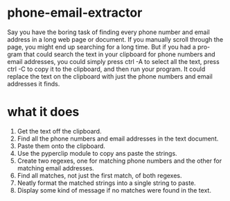 # phone-email-extractor
Say you have the boring task of finding every phone number and email
address in a long web page or document. If you manually scroll through
the page, you might end up searching for a long time. But if you had a pro-
gram that could search the text in your clipboard for phone numbers and
email addresses, you could simply press ctrl -A to select all the text, press
ctrl -C to copy it to the clipboard, and then run your program. It could
replace the text on the clipboard with just the phone numbers and email
addresses it finds.
# what it does
1. Get the text off the clipboard.
2. Find all the phone numbers and email addresses in the text document.
3. Paste them onto the clipboard.
4. Use the pyperclip module to copy ans paste the strings.
5. Create two regexes, one for matching phone numbers and the other for
matching email addresses.
6. Find all matches, not just the first match, of both regexes.
7. Neatly format the matched strings into a single string to paste.
8. Display some kind of message if no matches were found in the text.
